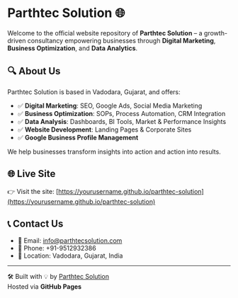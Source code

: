 # Parthtec Solution 🌐

Welcome to the official website repository of **Parthtec Solution** – a growth-driven consultancy empowering businesses through **Digital Marketing**, **Business Optimization**, and **Data Analytics**.

## 🔍 About Us

Parthtec Solution is based in Vadodara, Gujarat, and offers:

- ✅ **Digital Marketing**: SEO, Google Ads, Social Media Marketing
- ✅ **Business Optimization**: SOPs, Process Automation, CRM Integration
- ✅ **Data Analysis**: Dashboards, BI Tools, Market & Performance Insights
- ✅ **Website Development**: Landing Pages & Corporate Sites
- ✅ **Google Business Profile Management**

We help businesses transform insights into action and action into results.

## 🌐 Live Site

👉 Visit the site: [https://yourusername.github.io/parthtec-solution](https://yourusername.github.io/parthtec-solution)

## 📞 Contact Us

- 📧 Email: info@parthtecsolution.com
- 📱 Phone: +91-9512932386
- 📍 Location: Vadodara, Gujarat, India

---

🛠️ Built with 💡 by [Parthtec Solution](https://www.parthtecsolution.com)  
Hosted via **GitHub Pages**

